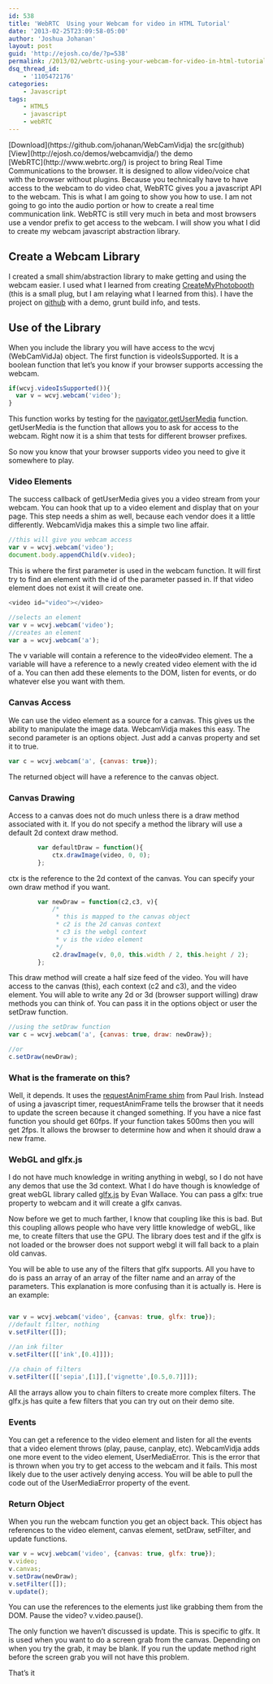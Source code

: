 ```yaml
---
id: 538
title: 'WebRTC  Using your Webcam for video in HTML Tutorial'
date: '2013-02-25T23:09:58-05:00'
author: 'Joshua Johanan'
layout: post
guid: 'http://ejosh.co/de/?p=538'
permalink: /2013/02/webrtc-using-your-webcam-for-video-in-html-tutorial/
dsq_thread_id:
    - '1105472176'
categories:
    - Javascript
tags:
    - HTML5
    - javascript
    - webRTC
---
```


<div class="action-button">[Download](https://github.com/johanan/WebCamVidja) the src(github)</div><div class="action-button">[View](http://ejosh.co/demos/webcamvidja/) the demo</div>[WebRTC](http://www.webrtc.org/) is project to bring Real Time Communications to the browser. It is designed to allow video/voice chat with the browser without plugins. Because you technically have to have access to the webcam to do video chat, WebRTC gives you a javascript API to the webcam. This is what I am going to show you how to use. I am not going to go into the audio portion or how to create a real time communication link. WebRTC is still very much in beta and most browsers use a vendor prefix to get access to the webcam. I will show you what I did to create my webcam javascript abstraction library.

## Create a Webcam Library

I created a small shim/abstraction library to make getting and using the webcam easier. I used what I learned from creating [CreateMyPhotobooth](http://www.createmyphotobooth.com) (this is a small plug, but I am relaying what I learned from this). I have the project on [github](https://github.com/johanan/WebCamVidja) with a demo, grunt build info, and tests.

## Use of the Library

When you include the library you will have access to the wcvj (WebCamVidJa) object. The first function is videoIsSupported. It is a boolean function that let’s you know if your browser supports accessing the webcam.

```js
if(wcvj.videoIsSupported()){
  var v = wcvj.webcam('video');
}
```

This function works by testing for the [navigator.getUserMedia](https://developer.mozilla.org/en-US/docs/WebRTC/navigator.getUserMedia) function. getUserMedia is the function that allows you to ask for access to the webcam. Right now it is a shim that tests for different browser prefixes.

So now you know that your browser supports video you need to give it somewhere to play.

### Video Elements

The success callback of getUserMedia gives you a video stream from your webcam. You can hook that up to a video element and display that on your page. This step needs a shim as well, because each vendor does it a little differently. WebcamVidja makes this a simple two line affair.

```js
//this will give you webcam access
var v = wcvj.webcam('video');
document.body.appendChild(v.video);
```

This is where the first parameter is used in the webcam function. It will first try to find an element with the id of the parameter passed in. If that video element does not exist it will create one.

```js
<video id="video"></video>

//selects an element
var v = wcvj.webcam('video');
//creates an element
var a = wcvj.webcam('a');
```

The v variable will contain a reference to the video#video element. The a variable will have a reference to a newly created video element with the id of a. You can then add these elements to the DOM, listen for events, or do whatever else you want with them.

### Canvas Access

We can use the video element as a source for a canvas. This gives us the ability to manipulate the image data. WebcamVidja makes this easy. The second parameter is an options object. Just add a canvas property and set it to true.

```js
var c = wcvj.webcam('a', {canvas: true});
```

The returned object will have a reference to the canvas object.

### Canvas Drawing

Access to a canvas does not do much unless there is a draw method associated with it. If you do not specify a method the library will use a default 2d context draw method.

```js
		var defaultDraw = function(){
			ctx.drawImage(video, 0, 0);
		};
```

ctx is the reference to the 2d context of the canvas. You can specify your own draw method if you want.

```js
		var newDraw = function(c2,c3, v){
			/*
			 * this is mapped to the canvas object
			 * c2 is the 2d canvas context
			 * c3 is the webgl context
			 * v is the video element
			 */
			c2.drawImage(v, 0,0, this.width / 2, this.height / 2);
		};
```

This draw method will create a half size feed of the video. You will have access to the canvas (this), each context (c2 and c3), and the video element. You will able to write any 2d or 3d (browser support willing) draw methods you can think of. You can pass it in the options object or user the setDraw function.

```js
//using the setDraw function
var c = wcvj.webcam('a', {canvas: true, draw: newDraw});

//or
c.setDraw(newDraw);
```

### What is the framerate on this?

Well, it depends. It uses the [requestAnimFrame shim](http://paulirish.com/2011/requestanimationframe-for-smart-animating/) from Paul Irish. Instead of using a javascript timer, requestAnimFrame tells the browser that it needs to update the screen because it changed something. If you have a nice fast function you should get 60fps. If your function takes 500ms then you will get 2fps. It allows the browser to determine how and when it should draw a new frame.

### WebGL and glfx.js

I do not have much knowledge in writing anything in webgl, so I do not have any demos that use the 3d context. What I do have though is knowledge of great webGL library called [glfx.js](http://evanw.github.com/glfx.js/) by Evan Wallace. You can pass a glfx: true property to webcam and it will create a glfx canvas.

Now before we get to much farther, I know that coupling like this is bad. But this coupling allows people who have very little knowledge of webGL, like me, to create filters that use the GPU. The library does test and if the glfx is not loaded or the browser does not support webgl it will fall back to a plain old canvas.

You will be able to use any of the filters that glfx supports. All you have to do is pass an array of an array of the filter name and an array of the parameters. This explanation is more confusing than it is actually is. Here is an example:

```js

var v = wcvj.webcam('video', {canvas: true, glfx: true});
//default filter, nothing
v.setFilter([]);

//an ink filter
v.setFilter([['ink',[0.4]]]);

//a chain of filters
v.setFilter([['sepia',[1]],['vignette',[0.5,0.7]]]);
```

All the arrays allow you to chain filters to create more complex filters. The glfx.js has quite a few filters that you can try out on their demo site.

### Events

You can get a reference to the video element and listen for all the events that a video element throws (play, pause, canplay, etc). WebcamVidja adds one more event to the video element, UserMediaError. This is the error that is thrown when you try to get access to the webcam and it fails. This most likely due to the user actively denying access. You will be able to pull the code out of the UserMediaError property of the event.

### Return Object

When you run the webcam function you get an object back. This object has references to the video element, canvas element, setDraw, setFilter, and update functions.

```js
var v = wcvj.webcam('video', {canvas: true, glfx: true});
v.video;
v.canvas;
v.setDraw(newDraw);
v.setFilter([]);
v.update();
```

You can use the references to the elements just like grabbing them from the DOM. Pause the video? v.video.pause().

The only function we haven’t discussed is update. This is specific to glfx. It is used when you want to do a screen grab from the canvas. Depending on when you try the grab, it may be blank. If you run the update method right before the screen grab you will not have this problem.

That’s it